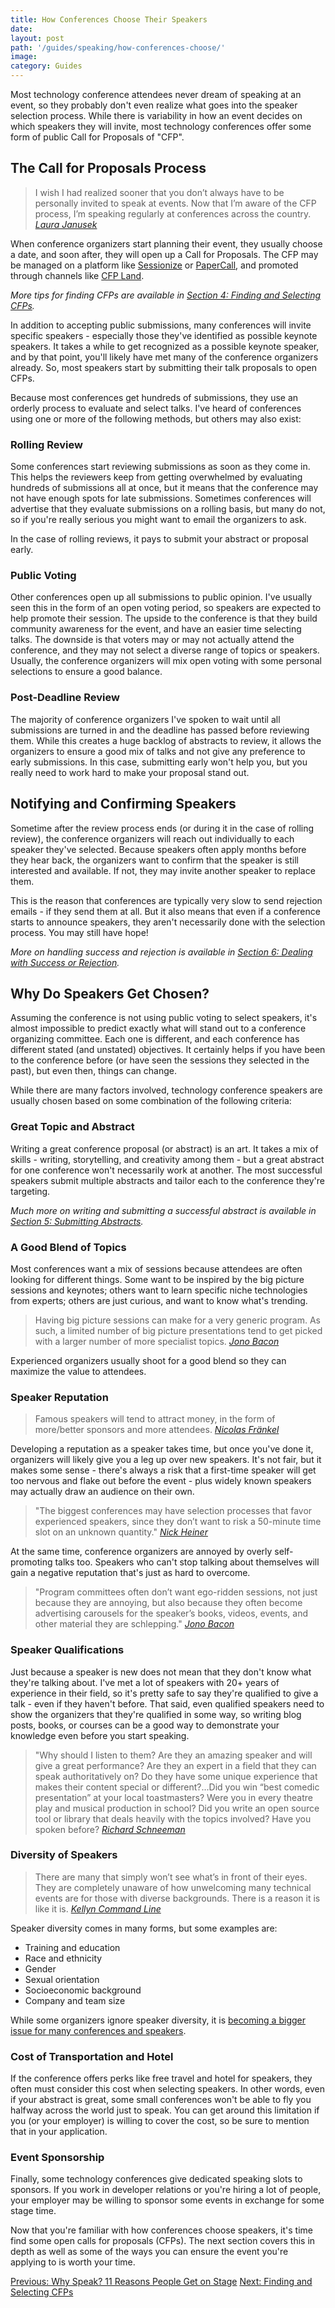 ```yaml
---
title: How Conferences Choose Their Speakers
date:
layout: post
path: '/guides/speaking/how-conferences-choose/'
image:
category: Guides
---
```


Most technology conference attendees never dream of speaking at an event, so they probably don't even realize what goes into the speaker selection process. While there is variability in how an event decides on which speakers they will invite, most technology conferences offer some form of public Call for Proposals of "CFP".

## The Call for Proposals Process

> I wish I had realized sooner that you don’t always have to be personally invited to speak at events. Now that I’m aware of the CFP process, I’m speaking regularly at conferences across the country.
> _[Laura Janusek](https://www.cfpland.com/blog/speakers-story-laura-janusek/)_

When conference organizers start planning their event, they usually choose a date, and soon after, they will open up a Call for Proposals. The CFP may be managed on a platform like [Sessionize](https://sessionize.com/) or [PaperCall](https://www.papercall.io/), and promoted through channels like [CFP Land](/).

_More tips for finding CFPs are available in [Section 4: Finding and Selecting CFPs](../finding-cfps/)._

In addition to accepting public submissions, many conferences will invite specific speakers - especially those they've identified as possible keynote speakers. It takes a while to get recognized as a possible keynote speaker, and by that point, you'll likely have met many of the conference organizers already. So, most speakers start by submitting their talk proposals to open CFPs.

Because most conferences get hundreds of submissions, they use an orderly process to evaluate and select talks. I've heard of conferences using one or more of the following methods, but others may also exist:

### Rolling Review

Some conferences start reviewing submissions as soon as they come in. This helps the reviewers keep from getting overwhelmed by evaluating hundreds of submissions all at once, but it means that the conference may not have enough spots for late submissions. Sometimes conferences will advertise that they evaluate submissions on a rolling basis, but many do not, so if you're really serious you might want to email the organizers to ask.

In the case of rolling reviews, it pays to submit your abstract or proposal early.

### Public Voting

Other conferences open up all submissions to public opinion. I've usually seen this in the form of an open voting period, so speakers are expected to help promote their session. The upside to the conference is that they build community awareness for the event, and have an easier time selecting talks. The downside is that voters may or may not actually attend the conference, and they may not select a diverse range of topics or speakers. Usually, the conference organizers will mix open voting with some personal selections to ensure a good balance.

### Post-Deadline Review

The majority of conference organizers I've spoken to wait until all submissions are turned in and the deadline has passed before reviewing them. While this creates a huge backlog of abstracts to review, it allows the organizers to ensure a good mix of talks and not give any preference to early submissions. In this case, submitting early won't help you, but you really need to work hard to make your proposal stand out.

## Notifying and Confirming Speakers

Sometime after the review process ends (or during it in the case of rolling review), the conference organizers will reach out individually to each speaker they've selected. Because speakers often apply months before they hear back, the organizers want to confirm that the speaker is still interested and available. If not, they may invite another speaker to replace them.

This is the reason that conferences are typically very slow to send rejection emails - if they send them at all. But it also means that even if a conference starts to announce speakers, they aren't necessarily done with the selection process. You may still have hope!

_More on handling success and rejection is available in [Section 6: Dealing with Success or Rejection](../success-rejection/)._

## Why Do Speakers Get Chosen?

Assuming the conference is not using public voting to select speakers, it's almost impossible to predict exactly what will stand out to a conference organizing committee. Each one is different, and each conference has different stated (and unstated) objectives. It certainly helps if you have been to the conference before (or have seen the sessions they selected in the past), but even then, things can change.

While there are many factors involved, technology conference speakers are usually chosen based on some combination of the following criteria:

### Great Topic and Abstract

Writing a great conference proposal (or abstract) is an art. It takes a mix of skills - writing, storytelling, and creativity among them - but a great abstract for one conference won't necessarily work at another. The most successful speakers submit multiple abstracts and tailor each to the conference they're targeting.

_Much more on writing and submitting a successful abstract is available in [Section 5: Submitting Abstracts](../submitting/)._

### A Good Blend of Topics

Most conferences want a mix of sessions because attendees are often looking for different things. Some want to be inspired by the big picture sessions and keynotes; others want to learn specific niche technologies from experts; others are just curious, and want to know what's trending.

> Having big picture sessions can make for a very generic program. As such, a limited number of big picture presentations tend to get picked with a larger number of more specialist topics.
> _[Jono Bacon](https://www.jonobacon.com/2019/01/21/get-your-cfp-session-picked/)_

Experienced organizers usually shoot for a good blend so they can maximize the value to attendees.

### Speaker Reputation

> Famous speakers will tend to attract money, in the form of more/better sponsors and more attendees.
> _[Nicolas Fränkel](https://blog.frankel.ch/advices-junior-conference-speakers/)_

Developing a reputation as a speaker takes time, but once you've done it, organizers will likely give you a leg up over new speakers. It's not fair, but it makes some sense - there's always a risk that a first-time speaker will get too nervous and flake out before the event - plus widely known speakers may actually draw an audience on their own.

> "The biggest conferences may have selection processes that favor experienced speakers, since they don’t want to risk a 50-minute time slot on an unknown quantity."
> _[Nick Heiner](https://hackernoon.com/how-and-why-to-speak-at-tech-conferences-1d50a3f548e0)_

At the same time, conference organizers are annoyed by overly self-promoting talks too. Speakers who can't stop talking about themselves will gain a negative reputation that's just as hard to overcome.

> "Program committees often don’t want ego-ridden sessions, not just because they are annoying, but also because they often become advertising carousels for the speaker’s books, videos, events, and other material they are schlepping."
> _[Jono Bacon](https://www.jonobacon.com/2019/01/21/get-your-cfp-session-picked/)_

### Speaker Qualifications

Just because a speaker is new does not mean that they don't know what they're talking about. I've met a lot of speakers with 20+ years of experience in their field, so it's pretty safe to say they're qualified to give a talk - even if they haven't before. That said, even qualified speakers need to show the organizers that they're qualified in some way, so writing blog posts, books, or courses can be a good way to demonstrate your knowledge even before you start speaking.

> "Why should I listen to them? Are they an amazing speaker and will give a great performance? Are they an expert in a field that they can speak authoritatively on? Do they have some unique experience that makes their content special or different?...Did you win “best comedic presentation” at your local toastmasters? Were you in every theatre play and musical production in school? Did you write an open source tool or library that deals heavily with the topics involved? Have you spoken before?
> _[Richard Schneeman](https://schneems.com/blogs/2016-04-07-conference-proposal)_

### Diversity of Speakers

> There are many that simply won’t see what’s in front of their eyes. They are completely unaware of how unwelcoming many technical events are for those with diverse backgrounds. There is a reason it is like it is.
> _[Kellyn Command Line](https://twitter.com/DBAKevlar/status/1166767440547549184)_

Speaker diversity comes in many forms, but some examples are:

- Training and education
- Race and ethnicity
- Gender
- Sexual orientation
- Socioeconomic background
- Company and team size

While some organizers ignore speaker diversity, it is [becoming a bigger issue for many conferences and speakers](https://www.karllhughes.com/posts/diversity-in-conference-speakers).

### Cost of Transportation and Hotel

If the conference offers perks like free travel and hotel for speakers, they often must consider this cost when selecting speakers. In other words, even if your abstract is great, some small conferences won't be able to fly you halfway across the world just to speak. You can get around this limitation if you (or your employer) is willing to cover the cost, so be sure to mention that in your application.

### Event Sponsorship

Finally, some technology conferences give dedicated speaking slots to sponsors. If you work in developer relations or you're hiring a lot of people, your employer may be willing to sponsor some events in exchange for some stage time.

Now that you're familiar with how conferences choose speakers, it's time find some open calls for proposals (CFPs). The next section covers this in depth as well as some of the ways you can ensure the event you're applying to is worth your time.

<a class="text-left d-block" href="../why-speak">Previous: Why Speak? 11 Reasons People Get on Stage</a>
<a class="text-right d-block" href="../finding-cfps/">Next: Finding and Selecting CFPs</a>
